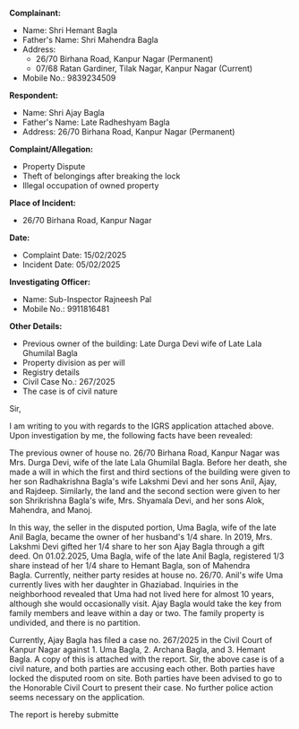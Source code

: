 
**Complainant:**

- Name: Shri Hemant Bagla
- Father's Name: Shri Mahendra Bagla
- Address:
    - 26/70 Birhana Road, Kanpur Nagar (Permanent)
    - 07/68 Ratan Gardiner, Tilak Nagar, Kanpur Nagar (Current)
- Mobile No.: 9839234509

**Respondent:**

- Name: Shri Ajay Bagla
- Father's Name: Late Radheshyam Bagla
- Address: 26/70 Birhana Road, Kanpur Nagar (Permanent)

**Complaint/Allegation:**

- Property Dispute
- Theft of belongings after breaking the lock
- Illegal occupation of owned property

**Place of Incident:**

- 26/70 Birhana Road, Kanpur Nagar

**Date:**

- Complaint Date: 15/02/2025
- Incident Date: 05/02/2025

**Investigating Officer:**

- Name: Sub-Inspector Rajneesh Pal
- Mobile No.: 9911816481

**Other Details:**

- Previous owner of the building: Late Durga Devi wife of Late Lala Ghumilal Bagla
- Property division as per will
- Registry details
- Civil Case No.: 267/2025
- The case is of civil nature

Sir,

I am writing to you with regards to the IGRS application attached above. Upon investigation by me, the following facts have been revealed:

The previous owner of house no. 26/70 Birhana Road, Kanpur Nagar was Mrs. Durga Devi, wife of the late Lala Ghumilal Bagla. Before her death, she made a will in which the first and third sections of the building were given to her son Radhakrishna Bagla's wife Lakshmi Devi and her sons Anil, Ajay, and Rajdeep. Similarly, the land and the second section were given to her son Shrikrishna Bagla's wife, Mrs. Shyamala Devi, and her sons Alok, Mahendra, and Manoj.   

In this way, the seller in the disputed portion, Uma Bagla, wife of the late Anil Bagla, became the owner of her husband's 1/4 share. In 2019, Mrs. Lakshmi Devi gifted her 1/4 share to her son Ajay Bagla through a gift deed. On 01.02.2025, Uma Bagla, wife of the late Anil Bagla, registered 1/3 share instead of her 1/4 share to Hemant Bagla, son of Mahendra Bagla. Currently, neither party resides at house no. 26/70. Anil's wife Uma currently lives with her daughter in Ghaziabad. Inquiries in the neighborhood revealed that Uma had not lived here for almost 10 years, although she would occasionally visit. Ajay Bagla would take the key from family members and leave within a day or two. The family property is undivided, and there is no partition.   

Currently, Ajay Bagla has filed a case no. 267/2025 in the Civil Court of Kanpur Nagar against 1. Uma Bagla, 2. Archana Bagla, and 3. Hemant Bagla. A copy of this is attached with the report. Sir, the above case is of a civil nature, and both parties are accusing each other. Both parties have locked the disputed room on site. Both parties have been advised to go to the Honorable Civil Court to present their case. No further police action seems necessary on the application.   

The report is hereby submitte